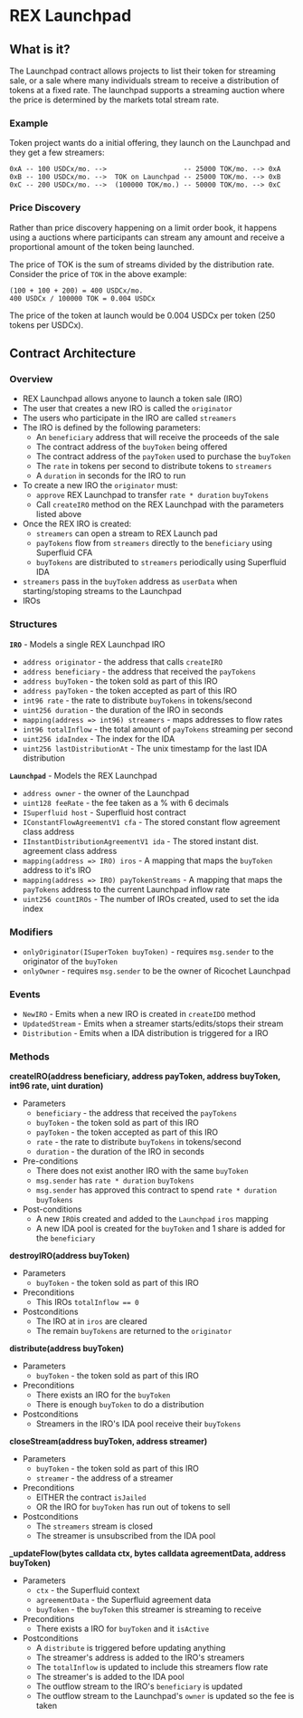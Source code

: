 # REX Launchpad
## What is it?
The Launchpad contract allows projects to list their token for streaming sale, or a sale where many individuals stream to receive a distribution of tokens at a fixed rate. The launchpad supports a streaming auction where the price is determined by the markets total stream rate.

### Example
Token project wants do a initial offering, they launch on the Launchpad and they get a few streamers:
```
0xA -- 100 USDCx/mo. -->                   -- 25000 TOK/mo. --> 0xA
0xB -- 100 USDCx/mo. -->  TOK on Launchpad -- 25000 TOK/mo. --> 0xB
0xC -- 200 USDCx/mo. -->  (100000 TOK/mo.) -- 50000 TOK/mo. --> 0xC
```
### Price Discovery
Rather than price discovery happening on a limit order book, it happens using a auctions where participants can stream any amount and receive a proportional amount of the token being launched.

The price of TOK is the sum of streams divided by the distribution rate. Consider the price of `TOK` in the above example:
```
(100 + 100 + 200) = 400 USDCx/mo.
400 USDCx / 100000 TOK = 0.004 USDCx
```
The price of the token at launch would be 0.004 USDCx per token (250 tokens per USDCx).

## Contract Architecture

### Overview
* REX Launchpad allows anyone to launch a token sale (IRO)
* The user that creates a new IRO is called the `originator`
* The users who participate in the IRO are called `streamers`
* The IRO is defined by the following parameters:
  * An `beneficiary` address that will receive the proceeds of the sale
  * The contract address of the `buyToken` being offered
  * The contract address of the `payToken` used to purchase the `buyToken`
  * The `rate` in tokens per second to distribute tokens to `streamers`
  * A `duration` in seconds for the IRO to run
* To create a new IRO the `originator` must:
  * `approve` REX Launchpad to transfer `rate * duration` `buyTokens`
  * Call `createIRO` method on the REX Launchpad with the parameters listed above
* Once the REX IRO is created:
  * `streamers` can open a stream to REX Launch pad
  * `payTokens` flow from `streamers` directly to the `beneficiary` using Superfluid CFA
  * `buyTokens` are distributed to `streamers` periodically using Superfluid IDA
* `streamers` pass in the `buyToken` address as `userData` when starting/stoping streams to the Launchpad
* IROs

### Structures

**`IRO`** - Models a single REX Launchpad IRO
* `address originator` - the address that calls `createIRO`
* `address beneficiary` - the address that received the `payTokens`
* `address buyToken` - the token sold as part of this IRO
* `address payToken` - the token accepted as part of this IRO
* `int96 rate` - the rate to distribute `buyTokens` in tokens/second
* `uint256 duration` - the duration of the IRO in seconds
* `mapping(address => int96) streamers` - maps addresses to flow rates
* `int96 totalInflow` - the total amount of `payTokens` streaming per second
* `uint256 idaIndex` - The index for the IDA
* `uint256 lastDistributionAt` - The unix timestamp for the last IDA distribution

**`Launchpad`** - Models the REX Launchpad
* `address owner` - the owner of the Launchpad
* `uint128 feeRate` - the fee taken as a % with 6 decimals
* `ISuperfluid host` - Superfluid host contract
* `IConstantFlowAgreementV1 cfa` - The stored constant flow agreement class address
* `IInstantDistributionAgreementV1 ida` - The stored instant dist. agreement class address
* `mapping(address => IRO) iros` - A mapping that maps the `buyToken` address to it's IRO
* `mapping(address => IRO) payTokenStreams` - A mapping that maps the `payTokens` address to the current Launchpad inflow rate
* `uint256 countIROs` - The number of IROs created, used to set the ida index

### Modifiers
* `onlyOriginator(ISuperToken buyToken)` - requires `msg.sender` to the originator of the `buyToken`
* `onlyOwner` - requires `msg.sender` to be the owner of Ricochet Launchpad

### Events
* `NewIRO` - Emits when a new IRO is created in `createIDO` method
* `UpdatedStream` - Emits when a streamer starts/edits/stops their stream
* `Distribution` - Emits when a IDA distribution is triggered for a IRO

### Methods
**createIRO(address beneficiary, address payToken, address buyToken, int96 rate, uint duration)**
* Parameters
  * `beneficiary` - the address that received the `payTokens`
  * `buyToken` - the token sold as part of this IRO
  * `payToken` - the token accepted as part of this IRO
  * `rate` - the rate to distribute `buyTokens` in tokens/second
  * `duration` - the duration of the IRO in seconds
* Pre-conditions
  * There does not exist another IRO with the same `buyToken`
  * `msg.sender` has `rate * duration` `buyTokens`
  * `msg.sender` has approved this contract to spend `rate * duration` `buyTokens`
* Post-conditions
  * A new `IRO`is created and added to the `Launchpad` `iros` mapping
  * A new IDA pool is created for the `buyToken` and 1 share is added for the `beneficiary`

**destroyIRO(address buyToken)**
* Parameters
  * `buyToken` - the token sold as part of this IRO
* Preconditions
  * This IROs `totalInflow == 0`
* Postconditions
  * The IRO at in `iros` are cleared
  * The remain `buyTokens` are returned to the `originator`


**distribute(address buyToken)**
* Parameters
  * `buyToken` - the token sold as part of this IRO
* Preconditions
  * There exists an IRO for the `buyToken`
  * There is enough `buyToken` to do a distribution
* Postconditions
  * Streamers in the IRO's IDA pool receive their `buyTokens`

**closeStream(address buyToken, address streamer)**
* Parameters
  * `buyToken` - the token sold as part of this IRO
  * `streamer` - the address of a streamer
* Preconditions
  * EITHER the contract `isJailed`
  * OR the IRO for `buyToken` has run out of tokens to sell
* Postconditions
  * The `streamers` stream is closed
  * The streamer is unsubscribed from the IDA pool

**_updateFlow(bytes calldata ctx, bytes calldata agreementData, address buyToken)**
* Parameters
  * `ctx` - the Superfluid context
  * `agreementData` - the Superfluid agreement data
  * `buyToken` - the `buyToken` this streamer is streaming to receive
* Preconditions
  * There exists a IRO for `buyToken` and it `isActive`
* Postconditions
  * A `distribute` is triggered before updating anything
  * The streamer's address is added to the IRO's streamers
  * The `totalInflow` is updated to include this streamers flow rate
  * The streamer's is added to the IDA pool
  * The outflow stream to the IRO's `beneficiary` is updated
  * The outflow stream to the Launchpad's `owner` is updated so the fee is taken
